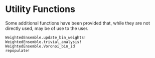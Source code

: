 # Utility Functions

Some additional functions have been provided that, while they are not directly  used, may be of use to the user.

```@docs
WeightedEnsemble.update_bin_weights!
WeightedEnsemble.trivial_analysis!
WeightedEnsemble.Voronoi_bin_id
repopulate!
```
